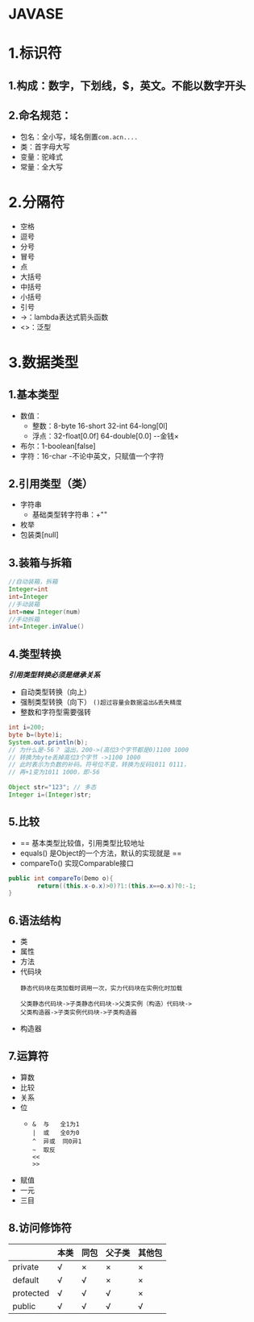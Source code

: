 JAVASE
==

# 1.标识符

## 1.构成：数字，下划线，$，英文。不能以数字开头

## 2.命名规范：

* 包名：全小写，域名倒置`com.acn....`
* 类：首字母大写
* 变量：驼峰式
* 常量：全大写

# 2.分隔符

* 空格
* 逗号
* 分号
* 冒号
* 点
* 大括号
* 中括号
* 小括号
* 引号
* ->：lambda表达式箭头函数
* <>：泛型

# 3.数据类型

## 1.基本类型

* 数值：
    * 整数：8-byte 16-short 32-int 64-long[0l]
    * 浮点：32-float[0.0f] 64-double[0.0] --金钱×
* 布尔：1-boolean[false]
* 字符：16-char -不论中英文，只赋值一个字符

## 2.引用类型（类）

* 字符串 
  * 基础类型转字符串：+""
* 枚举
* 包装类[null]

## 3.装箱与拆箱

``` java
//自动装箱，拆箱 
Integer=int
int=Integer
//手动装箱
int=new Integer(num)
//手动拆箱
int=Integer.inValue()
```

## 4.类型转换

***引用类型转换必须是继承关系***

* 自动类型转换（向上）
* 强制类型转换（向下）  `()超过容量会数据溢出&丢失精度`
* 整数和字符型需要强转

~~~ java
int i=200;
byte b=(byte)i;
System.out.println(b);
// 为什么是-56？ 溢出，200->(高位3个字节都是0)1100 1000
// 转换为byte丢掉高位3个字节 ->1100 1000
// 此时表示为负数的补码。符号位不变，转换为反码1011 0111，
// 再+1变为1011 1000，即-56
        
Object str="123"; // 多态
Integer i=(Integer)str;
~~~

## 5.比较

* == 基本类型比较值，引用类型比较地址
* equals() 是Object的一个方法，默认的实现就是 ==
* compareTo() 实现Comparable接口

~~~ java
public int compareTo(Demo o){
        return((this.x-o.x)>0)?1:(this.x==o.x)?0:-1;
}
~~~

## 6.语法结构

* 类
* 属性
* 方法
* 代码块
  ~~~
  静态代码块在类加载时调用一次，实力代码块在实例化时加载
  
  父类静态代码块->子类静态代码块->父类实例（构造）代码块->
  父类构造器->子类实例代码块->子类构造器
  ~~~
* 构造器

## 7.运算符

* 算数
* 比较
* 关系
* 位
  * ~~~
    &  与   全1为1
    |  或   全0为0
    ^  异或  同0异1
    ~  取反  
    <<
    >>
    ~~~
* 赋值
* 一元
* 三目

## 8.访问修饰符

|           | 本类 | 同包 | 父子类 | 其他包 |  
|-----------|----|----|-----|-----|
| private   | √  | ×  | ×   | ×   |
| default   | √  | √  | ×   | ×   |
| protected | √  | √  | √   | ×   |
| public    | √  | √  | √   | √   |

